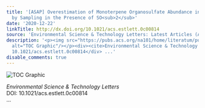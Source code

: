 ```yaml
---
title: '[ASAP] Overestimation of Monoterpene Organosulfate Abundance in Aerosol Particles
  by Sampling in the Presence of SO<sub>2</sub>'
date: '2020-12-22'
linkTitle: http://dx.doi.org/10.1021/acs.estlett.0c00814
source: 'Environmental Science & Technology Letters: Latest Articles (ACS Publications)'
description: '<p><img src="https://pubs.acs.org/na101/home/literatum/publisher/achs/journals/content/estlcu/0/estlcu.ahead-of-print/acs.estlett.0c00814/20201222/images/medium/ez0c00814_0004.gif"
  alt="TOC Graphic"/></p><div><cite>Environmental Science & Technology Letters</cite></div><div>DOI:
  10.1021/acs.estlett.0c00814</div> ...'
disable_comments: true
---
```

<p><img src="https://pubs.acs.org/na101/home/literatum/publisher/achs/journals/content/estlcu/0/estlcu.ahead-of-print/acs.estlett.0c00814/20201222/images/medium/ez0c00814_0004.gif" alt="TOC Graphic"/></p><div><cite>Environmental Science & Technology Letters</cite></div><div>DOI: 10.1021/acs.estlett.0c00814</div> ...